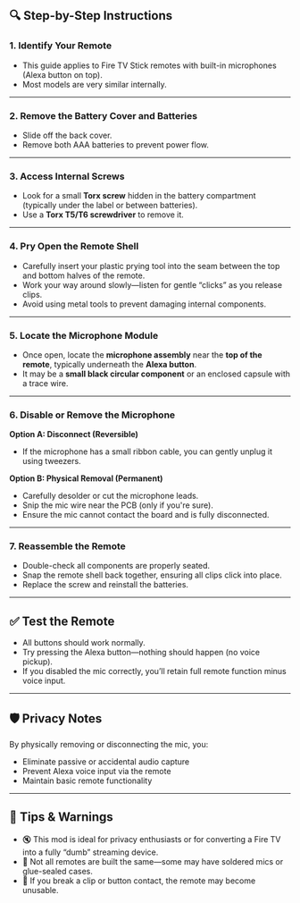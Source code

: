 
## 🔍 Step-by-Step Instructions

### 1. **Identify Your Remote**
- This guide applies to Fire TV Stick remotes with built-in microphones (Alexa button on top).
- Most models are very similar internally.

---

### 2. **Remove the Battery Cover and Batteries**
- Slide off the back cover.
- Remove both AAA batteries to prevent power flow.

---

### 3. **Access Internal Screws**
- Look for a small **Torx screw** hidden in the battery compartment (typically under the label or between batteries).
- Use a **Torx T5/T6 screwdriver** to remove it.

---

### 4. **Pry Open the Remote Shell**
- Carefully insert your plastic prying tool into the seam between the top and bottom halves of the remote.
- Work your way around slowly—listen for gentle “clicks” as you release clips.
- Avoid using metal tools to prevent damaging internal components.

---

### 5. **Locate the Microphone Module**
- Once open, locate the **microphone assembly** near the **top of the remote**, typically underneath the **Alexa button**.
- It may be a **small black circular component** or an enclosed capsule with a trace wire.

---

### 6. **Disable or Remove the Microphone**
**Option A: Disconnect (Reversible)**
- If the microphone has a small ribbon cable, you can gently unplug it using tweezers.

**Option B: Physical Removal (Permanent)**
- Carefully desolder or cut the microphone leads.
- Snip the mic wire near the PCB (only if you're sure).
- Ensure the mic cannot contact the board and is fully disconnected.

---

### 7. **Reassemble the Remote**
- Double-check all components are properly seated.
- Snap the remote shell back together, ensuring all clips click into place.
- Replace the screw and reinstall the batteries.

---

## ✅ Test the Remote
- All buttons should work normally.
- Try pressing the Alexa button—nothing should happen (no voice pickup).
- If you disabled the mic correctly, you’ll retain full remote function minus voice input.

---

## 🛡️ Privacy Notes

By physically removing or disconnecting the mic, you:
- Eliminate passive or accidental audio capture
- Prevent Alexa voice input via the remote
- Maintain basic remote functionality

---

## 🧠 Tips & Warnings

- 🔇 This mod is ideal for privacy enthusiasts or for converting a Fire TV into a fully “dumb” streaming device.
- 🧩 Not all remotes are built the same—some may have soldered mics or glue-sealed cases.
- 🧱 If you break a clip or button contact, the remote may become unusable.
